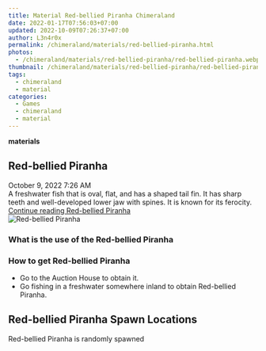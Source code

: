 ```yaml
---
title: Material Red-bellied Piranha Chimeraland
date: 2022-01-17T07:56:03+07:00
updated: 2022-10-09T07:26:37+07:00
author: L3n4r0x
permalink: /chimeraland/materials/red-bellied-piranha.html
photos:
  - /chimeraland/materials/red-bellied-piranha/red-bellied-piranha.webp
thumbnail: /chimeraland/materials/red-bellied-piranha/red-bellied-piranha.webp
tags:
  - chimeraland
  - material
categories:
  - Games
  - chimeraland
  - material
---
```


<section id="bootstrap-wrapper">
  <link
    rel="stylesheet"
    href="https://rawcdn.githack.com/dimaslanjaka/Web-Manajemen/0c3b5aa1813bd4abcd2c11bf3e37928b15c28664/css/bootstrap-5-3-0-alpha3-wrapper.css"
  />
  <div
    class="row g-0 border rounded overflow-hidden flex-md-row mb-4 shadow-sm position-relative bg-light text-dark"
  >
    <div class="col p-4 d-flex flex-column position-static">
      <strong class="d-inline-block mb-2 text-success">materials</strong>
      <h2 class="mb-0">Red-bellied Piranha</h2>
      <div class="mb-1 text-muted">October 9, 2022 7:26 AM</div>
      <div class="mb-2 border p-1">
        A freshwater fish that is oval, flat, and has a shaped tail fin. It has
        sharp teeth and well-developed lower jaw with spines. It is known for
        its ferocity.
      </div>
      <a
        href="/chimeraland/materials/red-bellied-piranha.html"
        class="stretched-link d-none"
        >Continue reading Red-bellied Piranha</a
      >
    </div>
    <div class="col-auto d-none d-lg-block">
      <img
        src="/chimeraland/materials/red-bellied-piranha/red-bellied-piranha.webp"
        alt="Red-bellied Piranha"
      />
    </div>
  </div>
  <div class="row bg-light text-dark">
    <div class="col-lg-6 col-12 mb-2">
      <div class="card">
        <div class="card-body">
          <h3 class="card-title">What is the use of the Red-bellied Piranha</h3>
          <div class="card-text"><ul></ul></div>
        </div>
      </div>
    </div>
    <div class="col-lg-6 col-12 mb-2">
      <div class="card">
        <div class="card-body">
          <h3 class="card-title">How to get Red-bellied Piranha</h3>
          <div class="card-text">
            <ul>
              <li>Go to the Auction House to obtain it.</li>
              <li>
                Go fishing in a freshwater somewhere inland to obtain
                Red-bellied Piranha.
              </li>
            </ul>
          </div>
        </div>
      </div>
    </div>
    <div class="col-12 mb-2">
      <h2>Red-bellied Piranha Spawn Locations</h2>
      <p>Red-bellied Piranha is randomly spawned</p>
    </div>
  </div>
</section>